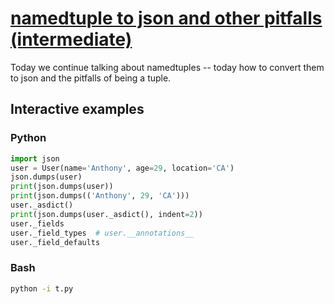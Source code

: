 # [namedtuple to json and other pitfalls (intermediate)](https://youtu.be/QOKqvuvA3ok)

Today we continue talking about namedtuples -- today how to convert them to json and the pitfalls of being a tuple.

## Interactive examples

### Python

```python
import json
user = User(name='Anthony', age=29, location='CA')
json.dumps(user)
print(json.dumps(user))
print(json.dumps(('Anthony', 29, 'CA')))
user._asdict()
print(json.dumps(user._asdict(), indent=2))
user._fields
user._field_types  # user.__annotations__
user._field_defaults
```

### Bash

```bash
python -i t.py
```
